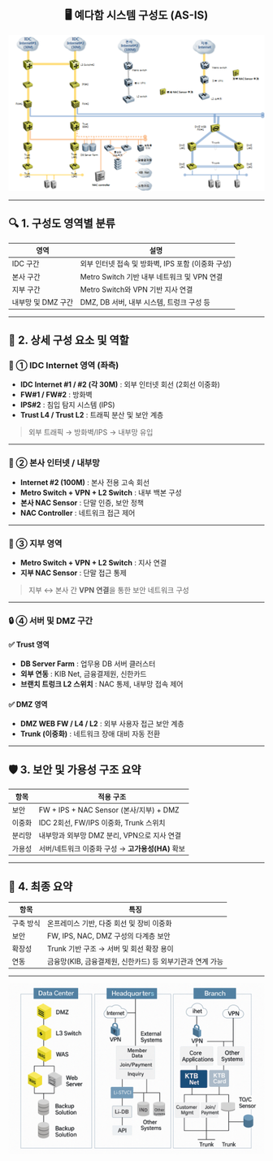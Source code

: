 <h2 align="center">🖥 예다함 시스템 구성도 (AS-IS)</h2>

<p align="center">
  <img src="/assets/as_is-system.png" alt="시스템 구성도 as-is" width="600"/>
</p>

---

## 🔍 1. 구성도 영역별 분류

| **영역**             | **설명**                                                        |
|----------------------|-----------------------------------------------------------------|
| IDC 구간             | 외부 인터넷 접속 및 방화벽, IPS 포함 (이중화 구성)             |
| 본사 구간            | Metro Switch 기반 내부 네트워크 및 VPN 연결                    |
| 지부 구간            | Metro Switch와 VPN 기반 지사 연결                               |
| 내부망 및 DMZ 구간   | DMZ, DB 서버, 내부 시스템, 트렁크 구성 등                        |

---

## 🧩 2. 상세 구성 요소 및 역할

### 🧱 ① IDC Internet 영역 (좌측)

- **IDC Internet #1 / #2 (각 30M)** : 외부 인터넷 회선 (2회선 이중화)
- **FW#1 / FW#2** : 방화벽
- **IPS#2** : 침입 탐지 시스템 (IPS)
- **Trust L4 / Trust L2** : 트래픽 분산 및 보안 계층

> 외부 트래픽 → 방화벽/IPS → 내부망 유입

---

### 🏢 ② 본사 인터넷 / 내부망

- **Internet #2 (100M)** : 본사 전용 고속 회선
- **Metro Switch + VPN + L2 Switch** : 내부 백본 구성
- **본사 NAC Sensor** : 단말 인증, 보안 정책
- **NAC Controller** : 네트워크 접근 제어

---

### 🏬 ③ 지부 영역

- **Metro Switch + VPN + L2 Switch** : 지사 연결
- **지부 NAC Sensor** : 단말 접근 통제

> 지부 ↔ 본사 간 **VPN 연결**을 통한 보안 네트워크 구성

---

### 🔒 ④ 서버 및 DMZ 구간

#### ✅ Trust 영역

- **DB Server Farm** : 업무용 DB 서버 클러스터
- **외부 연동** : KIB Net, 금융결제원, 신한카드
- **브랜치 트렁크 L2 스위치** : NAC 통제, 내부망 접속 제어

#### ✅ DMZ 영역

- **DMZ WEB FW / L4 / L2** : 외부 사용자 접근 보안 계층
- **Trunk (이중화)** : 네트워크 장애 대비 자동 전환

---

## 🛡 3. 보안 및 가용성 구조 요약

| **항목**   | **적용 구조**                                                       |
|------------|--------------------------------------------------------------------|
| 보안       | FW + IPS + NAC Sensor (본사/지부) + DMZ                            |
| 이중화     | IDC 2회선, FW/IPS 이중화, Trunk 스위치                            |
| 분리망     | 내부망과 외부망 DMZ 분리, VPN으로 지사 연결                       |
| 가용성     | 서버/네트워크 이중화 구성 → **고가용성(HA)** 확보                 |

---

## 🧠 4. 최종 요약

| **항목**    | **특징**                                                             |
|-------------|----------------------------------------------------------------------|
| 구축 방식   | 온프레미스 기반, 다중 회선 및 장비 이중화                           |
| 보안        | FW, IPS, NAC, DMZ 구성의 다계층 보안                                |
| 확장성      | Trunk 기반 구조 → 서버 및 회선 확장 용이                            |
| 연동        | 금융망(KIB, 금융결제원, 신한카드) 등 외부기관과 연계 가능           |

---

<p align="center">
  <img src="/assets/system1.png" alt="시스템 구성도01" width="600"/>
</p>
